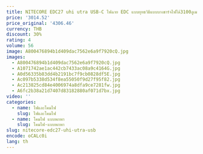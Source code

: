 ```yaml
---
title: NITECORE EDC27 uhi utra USB-C ไฟฉาย EDC แบบยุทธวิธีแบบบางชาร์จไฟได้3100ลูเมน305เมตรพร้อมแบตเตอรี่ Li-ion
price: '3014.52'
price_original: '4306.46'
currency: THB
discount: 30%
rating: 4
volume: 56
image: A800476894b1d409dac7562e6a9f7920cQ.jpg
images:
  - A800476894b1d409dac7562e6a9f7920cQ.jpg
  - A1071742ae1ac442cb7433ac08a9c4164G.jpg
  - A0d56335b83dd4b2191bc7f9cb0828df5E.jpg
  - Ac097b5338d534f8ea55050f9d27f95f82.jpg
  - Ac213825cd84e4006974a8dfa9ce7281fw.jpg
  - A6fc2b38a21d7407d83182880af071d7bx.jpg
video: ''
categories:
  - name: ไฟและโคมไฟ
    slug: ไฟและโคมไฟ
  - name: โคมไฟ แบบพกพา
    slug: โคมไฟ-แบบพกพา
slug: nitecore-edc27-uhi-utra-usb
encode: oCALc0i
lang: th
---
```

  